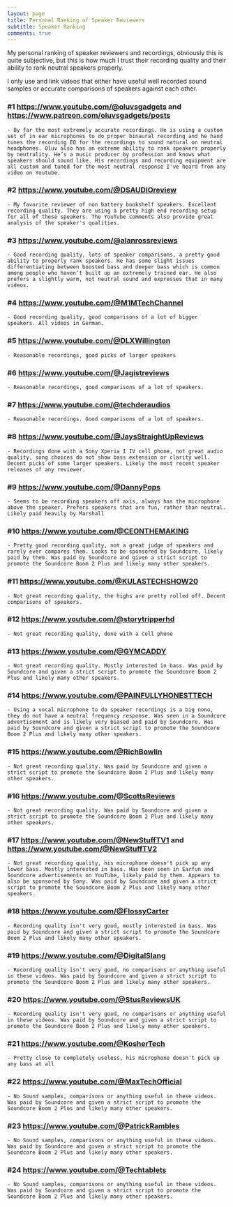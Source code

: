```yaml
---
layout: page
title: Personal Ranking of Speaker Reviewers
subtitle: Speaker Ranking
comments: true
---
```


My personal ranking of speaker reviewers and recordings, obviously this is quite subjective, but this is how much I trust their recording quality and their ability to rank neutral speakers properly.

I only use and link videos that either have useful well recorded sound samples or accurate comparisons of speakers against each other.

### #1 <https://www.youtube.com/@oluvsgadgets> and <https://www.patreon.com/oluvsgadgets/posts>
    - By far the most extremely accurate recordings. He is using a custom set of in ear microphones to do proper binaural recording and he hand tunes the recording EQ for the recordings to sound natural on neutral headphones. Oluv also has an extreme ability to rank speakers properly by neutrality. He’s a music producer by profession and knows what speakers should sound like. His recordings and recording equipment are all custom and tuned for the most neutral response I've heard from any video on Youtube.

### #2 <https://www.youtube.com/@DSAUDIOreview>
    - My favorite reviewer of non battery bookshelf speakers. Excellent recording quality. They are using a pretty high end recording setup for all of these speakers. The YouTube comments also provide great analysis of the speaker's qualities.

### #3 <https://www.youtube.com/@alanrossreviews>
    - Good recording quality, lots of speaker comparisons, a pretty good ability to properly rank speakers. He has some slight issues differentiating between boosted bass and deeper bass which is common among people who haven’t built up an extremely trained ear. He also prefers a slightly warm, not neutral sound and expresses that in many videos.

### #4 <https://www.youtube.com/@M1MTechChannel>
    - Good recording quality, good comparisons of a lot of bigger speakers. All videos in German.

### #5 <https://www.youtube.com/@DLXWillington>
    - Reasonable recordings, good picks of larger speakers

### #6 <https://www.youtube.com/@Jagistreviews>
    - Reasonable recordings, good comparisons of a lot of speakers.

### #7 <https://www.youtube.com/@techderaudios>
    - Reasonable recordings. Good comparisons of a lot of speakers.

### #8 <https://www.youtube.com/@JaysStraightUpReviews>
    - Recordings done with a Sony Xperia I IV cell phone, not great audio quality, song choices do not show bass extension or clarity well. Decent picks of some larger speakers. Likely the most recent speaker releases of any reviewer.

### #9 <https://www.youtube.com/@DannyPops>
    - Seems to be recording speakers off axis, always has the microphone above the speaker. Prefers speakers that are fun, rather than neutral. Likely paid heavily by Marshall

### #10 <https://www.youtube.com/@CEONTHEMAKING>
    - Pretty good recording quality, not a great judge of speakers and rarely ever compares them. Looks to be sponsored by Soundcore, likely paid by them. Was paid by Soundcore and given a strict script to promote the Soundcore Boom 2 Plus and likely many other speakers.

### #11 <https://www.youtube.com/@KULASTECHSHOW20>
    - Not great recording quality, the highs are pretty rolled off. Decent comparisons of speakers.

### #12 <https://www.youtube.com/@storytripperhd>
    - Not great recording quality, done with a cell phone

### #13 <https://www.youtube.com/@GYMCADDY>
    - Not great recording quality. Mostly interested in bass. Was paid by Soundcore and given a strict script to promote the Soundcore Boom 2 Plus and likely many other speakers.

### #14 <https://www.youtube.com/@PAINFULLYHONESTTECH>
    - Using a vocal microphone to do speaker recordings is a big nono, they do not have a neutral frequency response. Was seen in a Soundcore advertisement and is likely very biased and paid by Soundcore. Was paid by Soundcore and given a strict script to promote the Soundcore Boom 2 Plus and likely many other speakers.

### #15 <https://www.youtube.com/@RichBowlin>
    - Not great recording quality. Was paid by Soundcore and given a strict script to promote the Soundcore Boom 2 Plus and likely many other speakers.

### #16 <https://www.youtube.com/@ScottsReviews>
    - Not great recording quality. Was paid by Soundcore and given a strict script to promote the Soundcore Boom 2 Plus and likely many other speakers.

### #17 <https://www.youtube.com/@NewStuffTV1> and <https://www.youtube.com/@NewStuffTV2>
    - Not great recording quality, his microphone doesn't pick up any lower bass. Mostly interested in bass. Has been seen in Earfun and Soundcore advertisements on YouTube, likely paid by them. Appears to also be sponsored by Sony. Was paid by Soundcore and given a strict script to promote the Soundcore Boom 2 Plus and likely many other speakers.

### #18 <https://www.youtube.com/@FlossyCarter>
    - Recording quality isn't very good, mostly interested in bass. Was paid by Soundcore and given a strict script to promote the Soundcore Boom 2 Plus and likely many other speakers.

### #19 <https://www.youtube.com/@DigitalSlang>
    - Recording quality isn't very good, no comparisons or anything useful in these videos. Was paid by Soundcore and given a strict script to promote the Soundcore Boom 2 Plus and likely many other speakers.

### #20 <https://www.youtube.com/@StusReviewsUK>
    - Recording quality isn't very good, no comparisons or anything useful in these videos. Was paid by Soundcore and given a strict script to promote the Soundcore Boom 2 Plus and likely many other speakers.

### #21 <https://www.youtube.com/@KosherTech>
    - Pretty close to completely useless, his microphone doesn't pick up any bass at all

### #22 <https://www.youtube.com/@MaxTechOfficial>
    - No Sound samples, comparisons or anything useful in these videos. Was paid by Soundcore and given a strict script to promote the Soundcore Boom 2 Plus and likely many other speakers.

### #23 <https://www.youtube.com/@PatrickRambles>
    - No Sound samples, comparisons or anything useful in these videos. Was paid by Soundcore and given a strict script to promote the Soundcore Boom 2 Plus and likely many other speakers.

### #24 <https://www.youtube.com/@Techtablets>
    - No Sound samples, comparisons or anything useful in these videos. Was paid by Soundcore and given a strict script to promote the Soundcore Boom 2 Plus and likely many other speakers.
